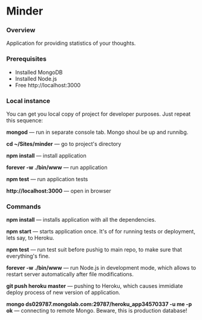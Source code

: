 # Minder
### Overview
Application for providing statistics of your thoughts. 

### Prerequisites
- Installed MongoDB
- Installed Node.js
- Free http://localhost:3000


### Local instance

You can get you local copy of project for developer purposes. Just repeat this sequence:

**mongod** — run in separate console tab. Mongo shoul be up and runnibg.

**cd ~/Sites/minder** — go to project's directory

**npm install** — install application

**forever -w ./bin/www** — run application

**npm test** — run application tests

**http://localhost:3000** — open in browser

### Commands
**npm install** — installs application with all the dependencies.

**npm start** — starts application once. It's of for running tests or deployment, lets say, to Heroku.

**npm test** — run test suit before pushig to main repo, to make sure that everything's fine.

**forever -w ./bin/www** — run Node.js in development mode, which allows to restart server automatically after file modifications.
 
**git push heroku master** — pushing to Heroku, which causes immidiate deploy process of new version of application.

**mongo ds029787.mongolab.com:29787/heroku_app34570337 -u me -p ok** — connecting to remote Mongo. Beware, this is production database!

